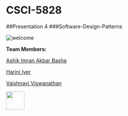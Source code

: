 # CSCI-5828
##Presentation 4
###Software-Design-Patterns

![welcome](http://us.123rf.com/450wm/radiantskies/radiantskies1211/radiantskies121100160/16083976-abstract-word-cloud-for-software-design-pattern-with-related-tags-and-terms.jpg)

<b>Team Members:</b>

[Ashik Imran Akbar Basha](https://github.com/ashikimran)

[Harini Iyer](https://github.com/hariniiyer)

[Vaishnavi Viswanathan](https://github.com/vaishnaviviswanathan)


[<img src="https://encrypted-tbn1.gstatic.com/images?q=tbn:ANd9GcQDyx6SDBF0wYKX7oVbtC-3-mmhmX0T0S1neRIapHQG9-7yWrw7" width="50" height="50"></img>](https://github.com/hariniiyer/CSCI-5828_Presentation4_Software-Design-Patterns/blob/master/Introduction.md)
